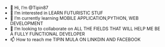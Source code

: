 - 👋 Hi, I’m @Tipin87
- 👀 I’m interested in LEARN FUTURISTIC STUF
- 🌱 I’m currently learning MOBILE APPLICATION,PYTHON, WEB DEVELOPMENT
- 💞️ I’m looking to collaborate on ALL THE FIELDS THAT WILL HELP ME BE A FULLY FUNCTIONAL DEVELOPER
- 📫 How to reach me TIPIN MULA ON LINKDIN AND FACEBOOK 

<!---
Tipin87/Tipin87 is a ✨ special ✨ repository because its `README.md` (this file) appears on your GitHub profile.
You can click the Preview link to take a look at your changes.
--->

